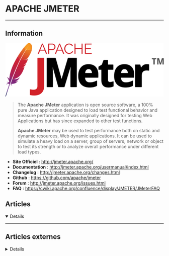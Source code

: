 # APACHE JMETER
---

## <i class="fa-solid fa-hashtag"></i> Information

![Logo](../../_media/apps/apache_jmeter/apache_jmeter_logo.svg ':size=250 :no-zoom')


> <i class="fa-solid fa-quote-left"></i> The **Apache JMeter** application is open source software, a 100% pure Java application designed to load test functional behavior and measure performance. It was originally designed for testing Web Applications but has since expanded to other test functions.
>
> **Apache JMeter** may be used to test performance both on static and dynamic resources, Web dynamic applications.
> It can be used to simulate a heavy load on a server, group of servers, network or object to test its strength or to analyze overall performance under different load types. <i class="fa-solid fa-quote-left fa-rotate-180"></i>

- <i class="fa-solid fa-globe"></i> **Site Officiel** : http://jmeter.apache.org/
- <i class="fa-solid fa-book"></i> **Documentation** : http://jmeter.apache.org/usermanual/index.html
- <i class="fa-solid fa-file-circle-question"></i> **Changelog** : http://jmeter.apache.org/changes.html
- <i class="fa-brands fa-github"></i> **Github** : https://github.com/apache/jmeter
- <i class="fas fa-comments"></i> **Forum** : http://jmeter.apache.org/issues.html 
- <i class="far fa-question-circle"></i> **FAQ** : https://cwiki.apache.org/confluence/display/JMETER/JMeterFAQ


## <i class="fa-regular fa-newspaper"></i> Articles

<details open>

</details>

---

## <i class="fa-solid fa-glasses"></i> Articles externes

<details>

- [5 Things that Are Easier in k6 Than in JMeter](https://dzone.com/articles/5-things-that-are-easier-to-do-in-k6-than-in-jmete)
- [Apache Kafka Load Testing Using JMeter](https://dzone.com/articles/apache-kafka-load-testing-using-jmeter)
- [API Monitoring: JMeter for Posting Data With Random Generated Keys](https://dzone.com/articles/api-monitoring-jmeter-for-posting-data-with-random)
- [Database Load Testing With JMeter](https://dzone.com/articles/database-load-testing-with-jmeter)
- [Five Things to Know Before Learning JMeter](https://dzone.com/articles/five-things-to-know-before-learning-jmeter)
- [Get Load Test Reports From JMeter](https://dzone.com/articles/save-yourself-some-work-and-get-a-great-load-test)
- [Groovy Templates Cheat Sheet for JMeter](https://dzone.com/articles/the-groovy-templates-cheat-sheet-for-jmeter)
- [HLS vs. RTMP Live Streaming Load Testing With JMeter](https://dzone.com/articles/hls-vs-rtmp-live-streaming-load-testing-with-jmete)
- [How to Compose the Most Effective Apache JMeter Test Plan](https://dzone.com/articles/tips-and-tricks-to-compose-the-most-effective-apac)
- [How to Download and Install Apache JMeter on Ubuntu 20.04](https://linoxide.com/install-apache-jmeter-on-ubuntu/)
- [How to Handle a Variable Number of Parameters in Apache JMeter](https://dzone.com/articles/how-to-handle-variable-number-of-parameters-in-apa)
- [How to Load Test Async Requests with JMeter](https://dzone.com/articles/how-to-load-test-async-requests-with-jmeter)
- [How to Load Test Flex and AMF Protocol Apps with JMeter](https://dzone.com/articles/how-to-load-test-flex-and-amf-protocol-apps-with-j)
- [How to Load Test IPv6 With JMeter](https://dzone.com/articles/how-to-load-test-ipv6-with-jmeter)
- [How to Load Test Tomcat Servers](https://dzone.com/articles/how-to-load-test-tomcat-servers)
- [How to Ramp Down in JMeter](https://dzone.com/articles/how-to-ramp-down-in-jmeter)
- [How to Record Mobile Applications With Apache JMeter](https://dzone.com/articles/how-to-record-mobile-appli-cation-traffic)
- [How to Test REST APIs With Windows Authentication with JMeter](https://dzone.com/articles/how-to-test-rest-apis-with-windows-authentication)
- [How To Use Apache JMeter To Perform Load Testing on a Web Server](https://www.digitalocean.com/community/tutorials/how-to-use-apache-jmeter-to-perform-load-testing-on-a-web-server)
- [How To Use JMeter To Record Test Scenarios](https://www.digitalocean.com/community/tutorials/how-to-use-jmeter-to-record-test-scenarios)
- [How to Use the JMeterPluginsCMD Command Line](https://dzone.com/articles/how-to-use-the-jmeterpluginscmd-command-line)
- [Introducing JMeter Mainframe Testing With the New RTE Plugin](https://dzone.com/articles/introducing-jmeter-mainframe-testing-with-the-new)
- [JMeter Distributed Testing with Docker](https://dzone.com/articles/jmeter-distributed-testing-with-docker)
- [JMeter Distributed Testing with Docker](https://dzone.com/articles/jmeter-distributed-testing-with-docker)
- [JMeter Netconf Plug-in and Network Service Automation](https://dzone.com/articles/jmeter-netconf-plug-in-and-network-service-automat)
- [JMeter Parameterization: The Complete Guide](https://dzone.com/articles/jmeter-parameterization-the-complete-guide)
- [JMeter Performance and Load Testing](https://keyholesoftware.com/2017/12/11/jmeter-performance-and-load-testing/)
- [JMeter's Weighted Switch Controller: The Ultimate Guide](https://dzone.com/articles/jmeters-weighted-switch-controller-the-ultimate-gu)
- [Lancement de tests de performance avec Apache JMeter](https://net-security.fr/system/performance-testing/tests-de-performance-apache-jmeter/)
- [Load Testing InfluxDB Using JMeter](https://dzone.com/articles/load-testing-influxdb-using-jmeter)
- [Load Testing Video Streaming With JMeter: Learn How](https://dzone.com/articles/load-testing-video-streaming-with-jmeter-learn-how)
- [MySQL Database and JMeter: How to Test Your Connection](https://dzone.com/articles/mysql-database-and-jmeter-how-to-test-your-connect)
- [OAuth API Testing With JMeter](https://dzone.com/articles/oauth-api-testing-with-jmeter)
- [Performance Testing BLOB From a MySQL Database With JMeter](https://dzone.com/articles/performance-testing-blob-from-a-mysql-database-wit)
- [Recording a Scenario in Mobile Applications](https://dzone.com/articles/recording-a-scenario-in-mobile-applications)
- [Recording on JMeter](https://dzone.com/articles/recording-on-jmeter-qainsights)
- [Regular Expression Tutorial for Apache JMeter Tests](https://dzone.com/articles/regular-expression-tutorial-for-apache-jmeter-test)
- [Reusing Open Connections When Testing Your Database](https://dzone.com/articles/reusing-open-connections-when-testing-your-databas)
- [Saving Data to CSV Files With Java Through JMeter](https://dzone.com/articles/saving-data-to-csv-files-with-java-through-jmeter)
- [Scopes in JMeter](https://dzone.com/articles/scopes-in-jmeter)
- [Scripting JMeter Assertions in Groovy - A Tutorial](https://dzone.com/articles/scripting-jmeter-assertions-in-groovy-a-tutorial)
- [Sending HTTP and HTTPS Requests Using Groovy in JMeter](https://dzone.com/articles/sending-http-and-https-requests-using-groovy-in-jm)
- [Setting up a JMeter Cluster for web server load testing](https://www.howtoforge.com/setting-up-jmeter-cluster-for-load-testing/)
- [Should I Upgrade to JMeter 4.0? 5 Reasons to Upgrade](https://dzone.com/articles/should-i-upgrade-to-jmeter-40-5-reasons-to-upgrade)
- [Step-by-Step Load Testing Guide: JMeter](https://dzone.com/articles/step-by-step-load-testing-guide-jmeter)
- [Step-by-Step Load Testing Guide: JMeter](https://dzone.com/articles/step-by-step-load-testing-guide-jmeter)
- [Testing Microservices With JMeter](https://dzone.com/articles/testing-microservices-with-jmeter)
- [Testing Microservices With JMeter](https://dzone.com/articles/testing-microservices-with-jmeter)
- [Using Regular Expression Extractor in JMeter](https://dzone.com/articles/using-regular-expression-extractor-in-jmeter)
- [What's New in JMeter 4.0?](https://dzone.com/articles/whats-new-in-jmeter-40)
- [What's the Max Number of Users You Can Test on JMeter?](https://dzone.com/articles/whats-the-max-number-of-users-you-can-test-on-jmet)
- [XMPP Load Testing - Advanced Scenarios](https://dzone.com/articles/xmpp-load-testing-advanced-scenarios)

</details>
